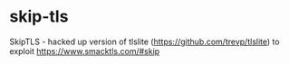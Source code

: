 # skip-tls
SkipTLS - hacked up version of tlslite (https://github.com/trevp/tlslite) to exploit https://www.smacktls.com/#skip
